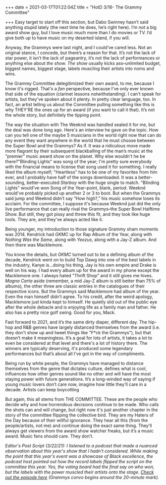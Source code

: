+++
date = 2021-03-17T01:22:04Z
title = "HotD 3/16- The Grammy Committee"

+++
Easy target to start off this section, but Dabo Swinney hasn’t said anything stupid lately (the next time he does, he’s right here). I’m not a big award show guy, but I love music much more than I do movies or TV. I’d give both up to have music on my deserted island, if you will.

Anyway, the Grammys were last night, and I could’ve cared less. Not an original stance, I concede, but there’s a reason for that. It’s not the lack of star power, it isn’t the lack of pageantry, it’s not the lack of performances or anything else about _the show. The show_ usually kicks ass–unlimited budget, biggest names, biggest stage, labels muscling their artists into noms and wins. 

The Grammy Committee delegitimized their own award, to me, because I know it's rigged. That's a _fan_ perspective, because I've only ever known that side of the equation (clarinet lessons notwithstanding). I can't speak for artists, but they've spoken about it plenty. In pretty clear language, too. In fact, an artist telling us about the Committee pulling something like this is why THEY'RE the ones up for an award (if you want to call it that). It’s not the whole story, but definitely the tipping point. 

The way the situation with The Weeknd was handled sealed it for me, but the deal was done long ago. Here's an interview he gave on the topic. How can you tell one of the maybe 5 musicians in the world right now that can do any event they want anywhere in the world that he must choose between the Super Bowl and the Grammys? As if. It was a ridiculous move made more flagrant by their subsequent blackballing of the man’s music at the “premier” music award show on the planet. Why else wouldn't he be there?"Blinding Lights" was song of the year; I'm pretty sure everybody with the financial means to license that song used it for something. I really liked the album myself; "Heartless" has to be one of my favorites from him ever, and I probably have half of the songs downloaded. It was a better-sounding, better-executed _Starboy_ with the huge single to match. "Blinding Lights" would've won Song of the Year–point, blank, period. Weeknd would've probably picked up another 2 or 3 to boot. But when the Grammys said jump and Weeknd didn’t say “How high?,” his music somehow loses its acclaim. For the committee, I suppose it's because Weeknd just did the only live performance that can really rival the Grammys–the Super Bowl Halftime Show. But still, they got pissy and threw this fit, and they look like huge tools. They are, and they've always acted like it. 

Being younger, my introduction to those signature Grammy sham moments was 2014. Kendrick had _GKMC_ up for Rap Album of the Year, along with _Nothing Was the Same_, along with _Yeezus_, along with a Jay-Z album. And then there was Macklemore.

You know the details, but _GKMC_ turned out to be a defining album of the decade, Kendrick went on to build Top Dawg into one of the best labels in the industry, Kanye is...doing his thing, Jay is his own empire and Drake is well on his way. I had every album up for the award in my phone except the Macklemore one. I always hated "Thrift Shop" and it still gives me hives. _Magna Carta_ aside (remember, a mid Jay-Z album is still better than 75% of albums), the other three are classic entries in the catalogues of their respective icons. But the Grammys said Macklemore had album of the year. Even the man himself didn’t agree. To his credit, after the weird apology, Macklemore just kinda kept to himself. He quietly slid out of the public eye after the whole debacle and is enjoying life as a family man and father. He also has a pretty nice golf swing. Good for you, Mack.

Fast forward to 2021, and it’s the same dirty diaper, different day. The hip-hop and R&B genres have largely distanced themselves from the award (i.e. they don't show up and tweet things like "F*ck the Grammys"), but that doesn’t make it meaningless. It’s a goal for lots of artists, it takes a lot to even be considered at that level and there's a lot of history there. The winners are typically deserving, it's produced some legendary performances but that’s about all I’ve got in the way of compliments.

Being run by white people, the Grammys have managed to distance themselves from the genre that dictates culture, defines what is cool, influences how other genres sound like no other and will have the most staying power with future generations. It’s a long-winded way of saying if young music lovers don’t care now, imagine how little they’ll care in a decade. Artists can keep boycotting

But again, this all stems from THE COMMITTEE. These are the people who decide why and how horrendous decisions continue to be made. Who calls the shots can and will change, but right now it's just another chapter in the story of the committee flipping the collective bird. They are my Haters of the Day because of their willful ignorance. They hear all this (from the people/artists, not me) and continue doing the exact same thing. They’ll always get viewers from the award show watcher freaks, but it’s a music award. Music fans should care. They don’t.

_Editor's Post Script (3/22/21): I listened to a podcast that made a nuanced observation about this year's show that I hadn't considered. While making the point that this year's event was a showcase of Black excellence, the podcast host pointed out how the record labels flipped the script on the committee this year. Yes, the voting board had the final say on who won, but the labels with the power muscled their artists onto the stage._ [_Check out the episode here_](https://soundcloud.com/joebuddenpodcast/episode-424-the-nine) _(Grammys convo begins around the 20-minute mark)._